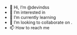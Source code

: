 - 👋 Hi, I’m @devindss 
- 👀 I’m interested in 
- 🌱 I’m currently learning 
- 💞️ I’m looking to collaborate on .
- 📫 How to reach me 

<!---
devindss/devindss is a ✨ special ✨ repository because its `README.md` (this file) appears on your GitHub profile.
You can click the Preview link to take a look at your changes.
--->
